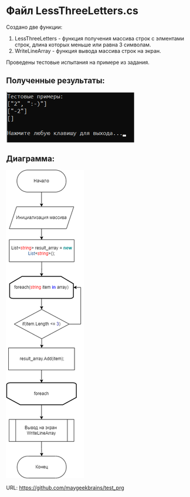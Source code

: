 # Файл LessThreeLetters.cs #

Создано две функции:

1. LessThreeLetters - функция получения массива строк с элментами строк, длина которых меньше или равна 3 символам.
2. WriteLineArray - функция вывода массива строк на экран.

Проведены тестовые испытания на примере из задания.
## Полученные результаты: ##

![Результаты тестов](test.png)

## Диаграмма: ##

![Добавлена диаграмма](diagramm.png)

URL: https://github.com/maygeekbrains/test_prg